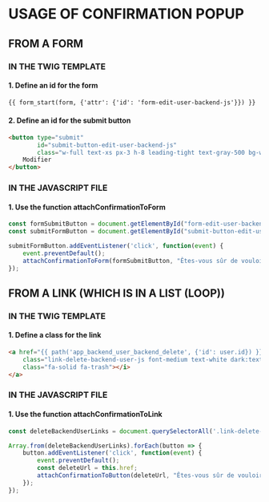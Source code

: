 # USAGE OF CONFIRMATION POPUP

## FROM A FORM

### IN THE TWIG TEMPLATE

#### 1. Define an id for the form
```html
{{ form_start(form, {'attr': {'id': 'form-edit-user-backend-js'}}) }}
```

#### 2. Define an id for the submit button
```html
<button type="submit"
        id="submit-button-edit-user-backend-js"
        class="w-full text-xs px-3 h-8 leading-tight text-gray-500 bg-white border border-gray-300 rounded hover:bg-gray-100 hover:text-gray-700 dark:bg-gray-800 dark:border-gray-700 dark:text-gray-400 dark:hover:bg-gray-700 dark:hover:text-white">
    Modifier
</button>
```

### IN THE JAVASCRIPT FILE

#### 1. Use the function attachConfirmationToForm
```js
const formSubmitButton = document.getElementById("form-edit-user-backend-js");
const submitFormButton = document.getElementById("submit-button-edit-user-backend-js");

submitFormButton.addEventListener('click', function(event) {
    event.preventDefault();
    attachConfirmationToForm(formSubmitButton, "Êtes-vous sûr de vouloir effectuer cette modification ?");
});
```

## FROM A LINK (WHICH IS IN A LIST (LOOP))

### IN THE TWIG TEMPLATE

#### 1. Define a class for the link
```html
<a href="{{ path('app_backend_user_backend_delete', {'id': user.id}) }}"
    class="link-delete-backend-user-js font-medium text-white dark:text-white rounded p-2 bg-red-600 hover:bg-red-500 my-1"><i
    class="fa-solid fa-trash"></i>
</a>
```

### IN THE JAVASCRIPT FILE

#### 1. Use the function attachConfirmationToLink
```js
const deleteBackendUserLinks = document.querySelectorAll('.link-delete-backend-user-js');

Array.from(deleteBackendUserLinks).forEach(button => {
    button.addEventListener('click', function(event) {
        event.preventDefault();
        const deleteUrl = this.href;
        attachConfirmationToButton(deleteUrl, "Êtes-vous sûr de vouloir supprimer ?");
    });
});
```
